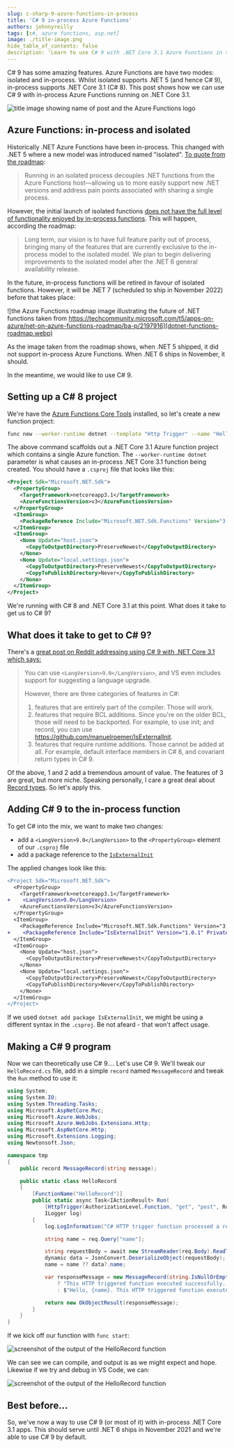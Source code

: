 ```yaml
---
slug: c-sharp-9-azure-functions-in-process
title: 'C# 9 in-process Azure Functions'
authors: johnnyreilly
tags: [c#, azure functions, asp.net]
image: ./title-image.png
hide_table_of_contents: false
description: 'Learn to use C# 9 with .NET Core 3.1 Azure Functions in this step-by-step guide by adding new elements to your .csproj file.'
---
```


C# 9 has some amazing features. Azure Functions are have two modes: isolated and in-process. Whilst isolated supports .NET 5 (and hence C# 9), in-process supports .NET Core 3.1 (C# 8). This post shows how we can use C# 9 with in-process Azure Functions running on .NET Core 3.1.

![title image showing name of post and the Azure Functions logo](title-image.png)

<!--truncate-->

## Azure Functions: in-process and isolated

Historically .NET Azure Functions have been in-process. This changed with .NET 5 where a new model was introduced named "isolated". [To quote from the roadmap](https://techcommunity.microsoft.com/t5/apps-on-azure/net-on-azure-functions-roadmap/ba-p/2197916):

> Running in an isolated process decouples .NET functions from the Azure Functions host—allowing us to more easily support new .NET versions and address pain points associated with sharing a single process.

However, the initial launch of isolated functions [does not have the full level of functionality enjoyed by in-process functions](https://docs.microsoft.com/en-us/azure/azure-functions/dotnet-isolated-process-guide#differences-with-net-class-library-functions). This will happen, according the roadmap:

> Long term, our vision is to have full feature parity out of process, bringing many of the features that are currently exclusive to the in-process model to the isolated model. We plan to begin delivering improvements to the isolated model after the .NET 6 general availability release.

In the future, in-process functions will be retired in favour of isolated functions. However, it will be .NET 7 (scheduled to ship in November 2022) before that takes place:

![the Azure Functions roadmap image illustrating the future of .NET functions taken from https://techcommunity.microsoft.com/t5/apps-on-azure/net-on-azure-functions-roadmap/ba-p/2197916](dotnet-functions-roadmap.webp)

As the image taken from the roadmap shows, when .NET 5 shipped, it did not support in-process Azure Functions. When .NET 6 ships in November, it should.

In the meantime, we would like to use C# 9.

## Setting up a C# 8 project

We're have the [Azure Functions Core Tools](https://docs.microsoft.com/en-us/azure/azure-functions/functions-run-local) installed, so let's create a new function project:

```bash
func new --worker-runtime dotnet --template "Http Trigger" --name "HelloRecord"
```

The above command scaffolds out a .NET Core 3.1 Azure function project which contains a single Azure function. The `--worker-runtime dotnet` parameter is what causes an in-process .NET Core 3.1 function being created. You should have a `.csproj` file that looks like this:

```xml
<Project Sdk="Microsoft.NET.Sdk">
  <PropertyGroup>
    <TargetFramework>netcoreapp3.1</TargetFramework>
    <AzureFunctionsVersion>v3</AzureFunctionsVersion>
  </PropertyGroup>
  <ItemGroup>
    <PackageReference Include="Microsoft.NET.Sdk.Functions" Version="3.0.11" />
  </ItemGroup>
  <ItemGroup>
    <None Update="host.json">
      <CopyToOutputDirectory>PreserveNewest</CopyToOutputDirectory>
    </None>
    <None Update="local.settings.json">
      <CopyToOutputDirectory>PreserveNewest</CopyToOutputDirectory>
      <CopyToPublishDirectory>Never</CopyToPublishDirectory>
    </None>
  </ItemGroup>
</Project>
```

We're running with C# 8 and .NET Core 3.1 at this point. What does it take to get us to C# 9?

## What does it take to get to C# 9?

There's a [great post on Reddit addressing using C# 9 with .NET Core 3.1 which says:](https://www.reddit.com/r/csharp/comments/kiplz8/can_i_use_c90_with_aspnet_core_31/)

> You can use `<LangVersion>9.0</LangVersion>`, and VS even includes support for suggesting a language upgrade.
>
> However, there are three categories of features in C#:
>
> 1. features that are entirely part of the compiler. Those will work.
> 2. features that require BCL additions. Since you're on the older BCL, those will need to be backported. For example, to use init; and record, you can use https://github.com/manuelroemer/IsExternalInit.
> 3. features that require runtime additions. Those cannot be added at all. For example, default interface members in C# 8, and covariant return types in C# 9.

Of the above, 1 and 2 add a tremendous amount of value. The features of 3 are great, but more niche. Speaking personally, I care a great deal about [Record types](https://docs.microsoft.com/en-us/dotnet/csharp/whats-new/csharp-9#record-types). So let's apply this.

## Adding C# 9 to the in-process function

To get C# into the mix, we want to make two changes:

- add a `<LangVersion>9.0</LangVersion>` to the `<PropertyGroup>` element of our `.csproj` file
- add a package reference to the [`IsExternalInit`](https://github.com/manuelroemer/IsExternalInit)

The applied changes look like this:

```diff
<Project Sdk="Microsoft.NET.Sdk">
  <PropertyGroup>
    <TargetFramework>netcoreapp3.1</TargetFramework>
+    <LangVersion>9.0</LangVersion>
    <AzureFunctionsVersion>v3</AzureFunctionsVersion>
  </PropertyGroup>
  <ItemGroup>
    <PackageReference Include="Microsoft.NET.Sdk.Functions" Version="3.0.11" />
+    <PackageReference Include="IsExternalInit" Version="1.0.1" PrivateAssets="all" />
  </ItemGroup>
  <ItemGroup>
    <None Update="host.json">
      <CopyToOutputDirectory>PreserveNewest</CopyToOutputDirectory>
    </None>
    <None Update="local.settings.json">
      <CopyToOutputDirectory>PreserveNewest</CopyToOutputDirectory>
      <CopyToPublishDirectory>Never</CopyToPublishDirectory>
    </None>
  </ItemGroup>
</Project>
```

If we used `dotnet add package IsExternalInit`, we might be using a different syntax in the `.csproj`. Be not afeard - that won't affect usage.

## Making a C# 9 program

Now we can theoretically use C# 9.... Let's use C# 9. We'll tweak our `HelloRecord.cs` file, add in a simple `record` named `MessageRecord` and tweak the `Run` method to use it:

```cs
using System;
using System.IO;
using System.Threading.Tasks;
using Microsoft.AspNetCore.Mvc;
using Microsoft.Azure.WebJobs;
using Microsoft.Azure.WebJobs.Extensions.Http;
using Microsoft.AspNetCore.Http;
using Microsoft.Extensions.Logging;
using Newtonsoft.Json;

namespace tmp
{
    public record MessageRecord(string message);

    public static class HelloRecord
    {
        [FunctionName("HelloRecord")]
        public static async Task<IActionResult> Run(
            [HttpTrigger(AuthorizationLevel.Function, "get", "post", Route = null)] HttpRequest req,
            ILogger log)
        {
            log.LogInformation("C# HTTP trigger function processed a request.");

            string name = req.Query["name"];

            string requestBody = await new StreamReader(req.Body).ReadToEndAsync();
            dynamic data = JsonConvert.DeserializeObject(requestBody);
            name = name ?? data?.name;

            var responseMessage = new MessageRecord(string.IsNullOrEmpty(name)
                ? "This HTTP triggered function executed successfully. Pass a name in the query string or in the request body for a personalized response."
                : $"Hello, {name}. This HTTP triggered function executed successfully.");

            return new OkObjectResult(responseMessage);
        }
    }
}
```

If we kick off our function with `func start`:

![screenshot of the output of the HelloRecord function](calling-hello-record.webp)

We can see we can compile, and output is as we might expect and hope. Likewise if we try and debug in VS Code, we can:

![screenshot of the output of the HelloRecord function](debugging-hello-record.png)

## Best before...

So, we've now a way to use C# 9 (or most of it) with in-process .NET Core 3.1 apps. This should serve until .NET 6 ships in November 2021 and we're able to use C# 9 by default.

